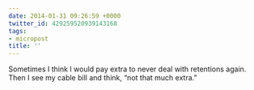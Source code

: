 ```yaml
---
date: 2014-01-31 09:26:59 +0000
twitter_id: 429259520939143168
tags:
- micropost
title: ''
---
```


Sometimes I think I would pay extra to never deal with retentions again. Then I see my cable bill and think, “not that much extra.”

